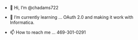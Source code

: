 - 👋 Hi, I’m @chadams722

- 🌱 I’m currently learning ... OAuth 2.0 and making it work with Informatica.   

- 📫 How to reach me ... 469-301-0291

<!---
chadams722/chadams722 is a ✨ special ✨ repository because its `README.md` (this file) appears on your GitHub profile.
You can click the Preview link to take a look at your changes.
--->
